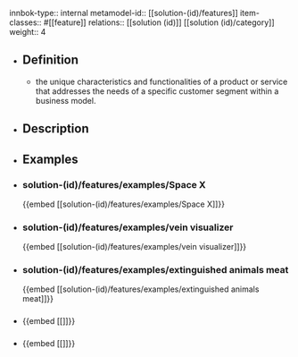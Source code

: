 innbok-type:: internal
metamodel-id:: [[solution-(id)/features]]
item-classes:: #[[feature]]
relations:: [[solution (id)]] [[solution (id)/category]]
weight:: 4

- ## Definition
  - the unique characteristics and functionalities of a product or service that addresses the needs of a specific customer segment within a business model.
- ## Description
- ## Examples
- ### solution-(id)/features/examples/Space X
  {{embed [[solution-(id)/features/examples/Space X]]}}
- ### solution-(id)/features/examples/vein visualizer
  {{embed [[solution-(id)/features/examples/vein visualizer]]}}
- ### solution-(id)/features/examples/extinguished animals meat
  {{embed [[solution-(id)/features/examples/extinguished animals meat]]}}
- ### 
  {{embed [[]]}}
- ### 
  {{embed [[]]}}


